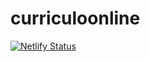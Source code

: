 # curriculoonline
[![Netlify Status](https://api.netlify.com/api/v1/badges/d65d101f-1ddd-42e3-ad71-198548360359/deploy-status)](https://app.netlify.com/sites/minhaapresentacaoweb/deploys)
